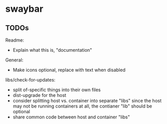 # swaybar

## TODOs

Readme:

* Explain what this is, "documentation"

General:

* Make icons optional, replace with text when disabled

libs/check-for-updates:

* split of-specific things into their own files
* dist-upgrade for the host
* consider splitting host vs. container into separate "libs" since the host
  may not be running containers at all, the contianer "lib" should be optional
* share common code between host and container "libs"

